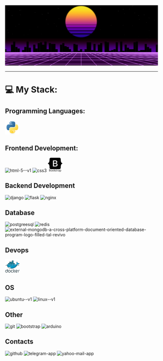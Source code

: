 <h4 align="center">
  
<img src="https://github.com/AndrewDyakonow/AndrewDyakonow/blob/main/122311%20(1).gif" align="center">

</h4>

___

# 💻 My Stack:

## Programming Languages:

<img width="48" height="48" src="https://raw.githubusercontent.com/devicons/devicon/master/icons/python/python-original.svg" alt="python"/>

## Frontend Development:

<img width="48" height="48" src="https://img.icons8.com/color/48/html-5--v1.png" alt="html-5--v1"/>
<img width="48" height="48" src="https://img.icons8.com/color/48/css3.png" alt="css3"/>
<img width="48" height="48" src="https://raw.githubusercontent.com/devicons/devicon/master/icons/bootstrap/bootstrap-plain-wordmark.svg" alt="bootstrap"/>


## Backend Development

<img width="48" height="48" src="https://cdn.worldvectorlogo.com/logos/django.svg" alt="django"/>
<img width="50" height="50" src="https://img.icons8.com/ios/50/flask.png" alt="flask"/>
<img width="48" height="48" src="https://img.icons8.com/color/48/nginx.png" alt="nginx"/>


## Database

<img width="48" height="48" src="https://img.icons8.com/color/48/postgreesql.png" alt="postgreesql"/>
<img width="48" height="48" src="https://img.icons8.com/color/48/redis.png" alt="redis"/>
<img width="48" height="48" src="https://img.icons8.com/external-tal-revivo-filled-tal-revivo/48/external-mongodb-a-cross-platform-document-oriented-database-program-logo-filled-tal-revivo.png" alt="external-mongodb-a-cross-platform-document-oriented-database-program-logo-filled-tal-revivo"/>

## Devops
<img width="48" height="48" src="https://raw.githubusercontent.com/devicons/devicon/master/icons/docker/docker-original-wordmark.svg" alt="docker"/>

## OS

<img width="48" height="48" src="https://img.icons8.com/color/48/ubuntu--v1.png" alt="ubuntu--v1"/>
<img width="48" height="48" src="https://img.icons8.com/color/48/linux--v1.png" alt="linux--v1"/>

## Other

<img width="48" height="48" src="https://img.icons8.com/color/48/git.png" alt="git"/>
<img width="48" height="48" src="https://www.vectorlogo.zone/logos/getpostman/getpostman-icon.svg" alt="bootstrap"/>
<img width="48" height="48" src="https://cdn.worldvectorlogo.com/logos/arduino-1.svg" alt="arduino"/>


## Contacts

<img width="48" height="48" src="https://img.icons8.com/material-outlined/48/github.png" alt="github"/>
<img width="48" height="48" src="https://img.icons8.com/fluency/48/telegram-app.png" alt="telegram-app"/>
<img width="48" height="48" src="https://img.icons8.com/color/48/yahoo-mail-app.png" alt="yahoo-mail-app"/>




